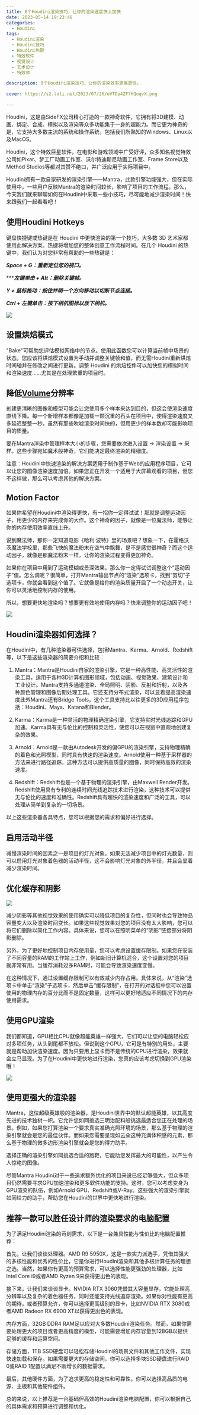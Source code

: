 ```yaml
---
title: 8个Houdini渲染技巧，让你的渲染速度快上加快
date: 2023-05-14 19:23:48
categories:
  - Houdini
tags:
  - Houdini渲染
  - Houdini技巧
  - Houdini热键
  - 特效软件
  - 视觉设计
  - 艺术设计
  - 特效师

description: 8个Houdini渲染技巧，让你的渲染效率更高更快。

cover: https://s2.loli.net/2023/07/26/oVTDp4ZF7HQuqvX.png

---
```

Houdini，这是由SideFX公司精心打造的一款神奇软件，它拥有将3D建模、动画、绑定、合成、模拟以及渲染等众多功能集于一身的超能力。而它更为神奇的是，它支持大多数主流的系统和操作系统，包括我们所熟知的Windows、Linux以及MacOS。

Houdini，这个特效巨星软件，在电影和游戏领域中广受好评，众多知名视觉特效公司如Pixar、梦工厂动画工作室、沃尔特迪斯尼动画工作室、Frame Store以及Method Studios等都对其赞不绝口，并广泛应用于实际项目中。

Houdini拥有一款自家研发的渲染引擎——Mantra，此款引擎功能强大，但在实际使用中，一些用户反映Mantra的渲染时间较长，影响了项目的工作流程。那么，今天我们就来聊聊如何在Houdini中采取一些小技巧，尽可能地减少渲染时间！快来跟我们一起看看吧！

## 使用Houdini Hotkeys

键盘快捷键或热键是在 Houdini 中更快渲染的第一个技巧。大多数 3D 艺术家都使用此解决方案。热键将增加您的整体创意工作流程时间。在几个 Houdini 的热键中，我们认为对您非常有帮助的一些热键是：

***Space + G：重新定位您的视口。***

******左键单击 + Alt：删除关键帧。***

***Y + 鼠标拖动：按住并朝一个方向移动以切断节点连接。***

***Ctrl + 左键单击：按下相机图标以放下相机。***

![](https://s2.loli.net/2023/07/26/YhvDRNKcAEU8JCt.png)

## 设置烘焙模式

"Bake"可帮助您评估模拟网络中的节点。使用此函数您可以计算当前帧中场景的状态。您应该将烘焙模式设置为手动并调整关键帧和值，而无需Houdini重新烘焙时间轴并在修改之间进行更新。调整 Houdini 的烘焙控件可以加快您的模拟时间和渲染速度……尤其是在处理繁重的项目时。

## 降低[Volume](https://en.wikipedia.org/wiki/Volume)分辨率

创建更清晰的图像和模型可能会让您使用多个样本来达到目的，但这会使渲染速度直线下降。每一个新增样本都像是加载一颗沉重的石头在项目中，使得渲染速度又多延迟整整一秒。虽然有那些吹嘘渲染时间快的，但用更少的样本数却可能影响项目的质量。

要在Mantra渲染中管理样本大小的步骤，您需要依次进入设置 → 渲染设置 → 采样。这些步骤宛如魔术般神奇，它们能决定最终渲染的精细度。

注意：Houdini中快速渲染的解决方案适用于制作基于Web的应用程序项目，它可以让您的图像渲染速度加倍。如果您正在开发一个适用于大屏幕观看的项目，但您不这样做，那么可以考虑其他的解决方案。

## Motion Factor

如果你希望在Houdini中渲染得更快，有一招你一定得试试！那就是调整运动因子，用更少的内存来完成你的大作。这个神奇的因子，就像是一位魔法师，能够让你的内存使用效率直线上升。

说到魔法师，那你一定知道电影《哈利·波特》里的场景吧？想象一下，在霍格沃茨魔法学校里，那些飞快的魔法粉末在空气中飘舞，是不是感觉很神奇？而这个运动因子，就像是那魔法粉末一样，让你的渲染过程变得更加神奇。

如果你在项目中用到了运动模糊或景深效果，那么你一定得试试调整这个“运动因子”值。怎么调呢？很简单，打开Mantra输出节点的“渲染”选项卡，找到“剪切”子选项卡，你就会看到这个值了。它就像是给你的渲染质量开启了一个动态开关，让你可以灵活地控制内存的使用。

所以，想要更快地渲染吗？想要更有效地使用内存吗？快来调整你的运动因子吧！

![](https://s2.loli.net/2023/07/26/oVTDp4ZF7HQuqvX.png)

## Houdini渲染器如何选择？

在Houdini中，有几种渲染器可供选择，包括Mantra、Karma、Arnold、Redshift等，以下是这些渲染器的简要介绍和比较：

1. Mantra：Mantra是Houdini自家的渲染引擎，它是一种高性能、高灵活性的渲染工具，适用于各种3D计算机图形领域，包括动画、视觉效果、建筑设计和工业设计。Mantra支持多通道渲染、全局照明、阴影、反射和折射，以及各种颜色管理和图像后期处理工具。它还支持分布式渲染，可以显着提高渲染速度此外Mantra还有Bridge Tools，这个工具支持比以往更多的3D应用程序包括：Houdini、Maya、Katana和Blender。

2. Karma：Karma是一种灵活的物理精确渲染引擎，它支持实时光线追踪和GPU加速。Karma具有无与伦比的控制和灵活性，使您可以在视窗中直观地创建复杂的效果。

3. Arnold：Arnold是一款由Autodesk开发的偏GPU的渲染引擎，支持物理精确的着色和光照模型，同时具有快速的渲染速度。Arnold使用一种基于采样器的方法来进行路径追踪，这种方法可以提供高质量的图像，同时保持高效的渲染速度。

4. Redshift：Redshift也是一个基于物理的渲染引擎，由Maxwell Render开发。Redshift使用具有专利的连续时间光线追踪技术进行渲染，这种技术可以提供无与伦比的速度和准确性。Redshift具有超快的渲染速度和广泛的工具，可以处理从简单到复杂的一切场景。

以上这些渲染器各具特点，您可以根据您的需求和偏好进行选择。

## 启用活动半径

减慢渲染时间的因素之一是项目的灯光对象。如果无法减少项目中的灯光数量，则可以启用灯光对象着色器的活动半径，这不会影响灯光对象的外半径，并且会显着减少渲染时间。

## 优化缓存和阴影

![](https://s2.loli.net/2023/07/26/FHxUdsmvBGqZaK9.png)

减少阴影等其他视觉效果的使用确实可以降低项目的复杂性，但同时也会导致物品容量变大以及渲染时间变长。如果这些视觉效果对您的项目没有太大影响，您可以将它们删除以简化工作内容。具体来说，您可以在照明菜单的“阴影”链接部分将阴影删除。

另外，为了更好地控制项目内存使用量，您可以考虑设置缓存限制。如果您在安装了不同容量的RAM的工作站上工作，例如新旧计算机混合，这个设置对您的项目就非常有用。当缓存消耗过多RAM时，可能会导致渲染速度变慢。

在这种情况下，通过设置缓存限制可以有效减少内存占用。具体来说，从“渲染”选项卡中单击“渲染”子选项卡，然后单击“缓存限制”，在打开的对话框中您可以设置使用的物理内存的百分比而不是固定数量，这样可以更好地适应不同情况下的内存使用需求。

## 使用GPU渲染

我们都知道，GPU相比CPU就像超能英雄一样强大，它们可以让您的电脑轻松应对多项任务，从头到尾都不放松。但说到这个GPU，它可是有特别的用处，主要就是帮助加快渲染速度。因为只要用上显卡而不是传统的CPU进行渲染，效果就会立马显现。为了在Houdini中更快地进行渲染，您真的应该考虑切换到GPU渲染哦！

![](https://s2.loli.net/2023/07/26/R6o4CSPVseBtvl5.png)

## 使用更强大的渲染器

Mantra，这位超级英雄般的渲染器，是Houdini世界中的默认超能英雄，以其高度先进的技术独树一帜。它允许您如同挑选三明治配料般挑选最适合您正在处理的场景。例如，如果您打算渲染一个要求真实准确光照环境的场景，那么基于物理的渲染引擎就会是您的最佳伙伴。而如果您需要呈现如云朵这种充满体积感的元素，那么基于物理的微多边形渲染引擎就会是您的得力助手。

选择正确的渲染引擎如同挑选合适的跑鞋，它能助您发挥最大的可能性，以产生令人惊艳的图像。

尽管Mantra Houdini对于一些追求额外优化的项目来说已经足够强大，但众多项目仍然需要寻求GPU加速渲染和更多软件功能的支持。这时，您可以考虑变身为GPU渲染的队伍，例如Arnold GPU、Redshift或V-Ray。这些强大的渲染引擎就如同给力的助手，帮助您在Houdini的世界中更快地进行渲染。

## 推荐一款可以胜任设计师的渲染要求的电脑配置

为了满足Houdini渲染的苛刻需求，以下是一台兼具性能与性价比的电脑配置推荐：

首先，让我们谈谈处理器。AMD R9 5950X，这是一款实力派选手，凭借其强大的多核性能和优秀的性价比，它是你进行Houdini渲染和其他多核计算任务的理想之选。当然，如果你有更高的预算需求，可以选择性能更强劲的处理器，比如Intel Core i9或者AMD Ryzen 9来获得更出色的表现。

接下来，让我们来谈谈显卡。NVIDIA RTX 3060凭借其大容量显存，它能处理高分辨率以及复杂的着色器任务，同时还能支持光线追踪渲染。如果你对性能有更高的期待，或者预算允许，你可以选择更高级别的显卡，比如NVIDIA RTX 3080或者AMD Radeon RX 6900 XT以获得更出色的表现。

内存方面，32GB DDR4 RAM足以应对大多数Houdini渲染任务。然而，如果你需要处理更大的项目或者更高精度的模型，可能需要增加内存容量到128GB以提供足够的缓存和运算空间。

存储方面，1TB SSD硬盘可以轻松存储Houdini的场景文件和其他工作文件，实现快速加载和保存。如果需要更大的存储空间，你可以选择多块SSD硬盘进行RAID 0或RAID 1配置以满足不断增长的数据需求。

最后，其他硬件方面，为了追求更高的稳定性和可靠性，你可以选择高品质的电源、主板和其他硬件组件。

总的来说，以上推荐是一台基础但高效的Houdini渲染电脑配置，你可以根据自己的具体需求和预算进行调整和优化。








